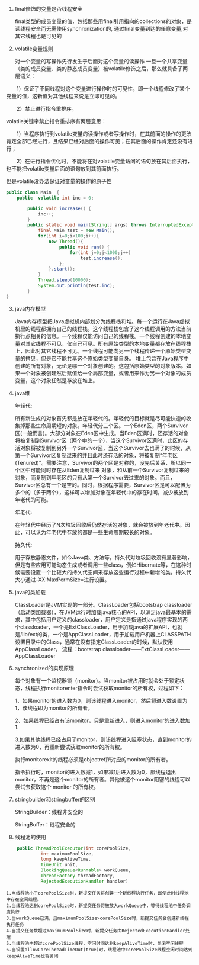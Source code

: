 1. final修饰的变量是否线程安全

    final类型的成员变量的值，包括那些用final引用指向的collections的对象，是读线程安全而无需使用synchronization的, 通过final变量到达的任意变量,对其它线程也是可见的

2. volatile变量规则

    对一个变量的写操作先行发生于后面对这个变量的读操作
    一旦一个共享变量（类的成员变量、类的静态成员变量）被volatile修饰之后，那么就具备了两层语义：

　　1）保证了不同线程对这个变量进行操作时的可见性，即一个线程修改了某个变量的值，这新值对其他线程来说是立即可见的。

　　2）禁止进行指令重排序。

volatile关键字禁止指令重排序有两层意思：

　　1）当程序执行到volatile变量的读操作或者写操作时，在其前面的操作的更改肯定全部已经进行，且结果已经对后面的操作可见；在其后面的操作肯定还没有进行；

　　2）在进行指令优化时，不能将在对volatile变量访问的语句放在其后面执行，也不能把volatile变量后面的语句放到其前面执行。

但是volatile没办法保证对变量的操作的原子性

```java
public class Main  {
    public  volatile int inc = 0;

        public void increase() {
            inc++;
        }
        public static void main(String[] args) throws InterruptedException {
            final Main test = new Main();
            for(int i=0;i<100;i++){
                new Thread(){
                    public void run() {
                        for(int j=0;j<1000;j++)
                            test.increase();
                    };
                }.start();
            }
            Thread.sleep(10000);
            System.out.println(test.inc);
        }
}
```

3. java内存模型

    Java内存模型把Java虚拟机内部划分为线程栈和堆。每一个运行在Java虚拟机里的线程都拥有自己的线程栈。这个线程栈包含了这个线程调用的方法当前执行点相关的信息。一个线程仅能访问自己的线程栈。一个线程创建的本地变量对其它线程不可见，仅自己可见。所有原始类型的本地变量都存放在线程栈上，因此对其它线程不可见。一个线程可能向另一个线程传递一个原始类型变量的拷贝，但是它不能共享这个原始类型变量自身。
堆上包含在Java程序中创建的所有对象，无论是哪一个对象创建的。这包括原始类型的对象版本。如果一个对象被创建然后赋值给一个局部变量，或者用来作为另一个对象的成员变量，这个对象任然是存放在堆上。

4. java堆

    年轻代:

    所有新生成的对象首先都是放在年轻代的。年轻代的目标就是尽可能快速的收集掉那些生命周期短的对象。年轻代分三个区。一个Eden区，两个Survivor区(一般而言)。大部分对象在Eden区中生成。当Eden区满时，还存活的对象将被复制到Survivor区（两个中的一个），当这个Survivor区满时，此区的存活对象将被复制到另外一个Survivor区，当这个Survivor去也满了的时候，从第一个Survivor区复制过来的并且此时还存活的对象，将被复制“年老区(Tenured)”。需要注意，Survivor的两个区是对称的，没先后关系，所以同一个区中可能同时存在从Eden复制过来 对象，和从前一个Survivor复制过来的对象，而复制到年老区的只有从第一个Survivor去过来的对象。而且，Survivor区总有一个是空的。同时，根据程序需要，Survivor区是可以配置为多个的（多于两个），这样可以增加对象在年轻代中的存在时间，减少被放到年老代的可能。

    年老代:

    在年轻代中经历了N次垃圾回收后仍然存活的对象，就会被放到年老代中。因此，可以认为年老代中存放的都是一些生命周期较长的对象。

    持久代:

    用于存放静态文件，如今Java类、方法等。持久代对垃圾回收没有显著影响，但是有些应用可能动态生成或者调用一些class，例如Hibernate等，在这种时候需要设置一个比较大的持久代空间来存放这些运行过程中新增的类。持久代大小通过-XX:MaxPermSize=<N>进行设置。

5. java的类加载

    ClassLoader是JVM实现的一部分。ClassLoader包括bootstrap classloader（启动类加载器），在JVM运行时加载java核心的API，以满足java最基本的需求，其中包括用户定义的classloader，用户定义是指通过java程序实现的两个classloader，一个是ExtClassLoader，用于加载java的扩展API，也就是/lib/ext的类，一个是AppClassLoader，用于加载用户机器上CLASSPATH设置目录中的Class，通常在没有指定ClassLoader的时候，默认使用AppClassLoader。
流程：bootstrap classloader——ExtClassLoader——AppClassLoader

7. synchronized的实现原理

    每个对象有一个监视器锁（monitor）。当monitor被占用时就会处于锁定状态，线程执行monitorenter指令时尝试获取monitor的所有权，过程如下：

    1、如果monitor的进入数为0，则该线程进入monitor，然后将进入数设置为1，该线程即为monitor的所有者。

    2、如果线程已经占有该monitor，只是重新进入，则进入monitor的进入数加1.

    3.如果其他线程已经占用了monitor，则该线程进入阻塞状态，直到monitor的进入数为0，再重新尝试获取monitor的所有权。

    执行monitorexit的线程必须是objectref所对应的monitor的所有者。

    指令执行时，monitor的进入数减1，如果减1后进入数为0，那线程退出monitor，不再是这个monitor的所有者。其他被这个monitor阻塞的线程可以尝试去获取这个 monitor 的所有权。 


8. stringbuilder和stringbuffer的区别

    StringBuilder：线程非安全的

    StringBuffer：线程安全的

13. 线程池的使用
```java
    public ThreadPoolExecutor(int corePoolSize, 
             int maximumPoolSize, 
             long keepAliveTime, 
             TimeUnit unit, 
             BlockingQueue<Runnable> workQueue, 
             ThreadFactory threadFactory, 
             RejectedExecutionHandler handler)
```
   
    1.当线程池小于corePoolSize时，新提交任务将创建一个新线程执行任务，即使此时线程池中存在空闲线程。 
    2.当线程池达到corePoolSize时，新提交任务将被放入workQueue中，等待线程池中任务调度执行 
    3.当workQueue已满，且maximumPoolSize>corePoolSize时，新提交任务会创建新线程执行任务 
    4.当提交任务数超过maximumPoolSize时，新提交任务由RejectedExecutionHandler处理 
    5.当线程池中超过corePoolSize线程，空闲时间达到keepAliveTime时，关闭空闲线程 
    6.当设置allowCoreThreadTimeOut(true)时，线程池中corePoolSize线程空闲时间达到keepAliveTime也将关闭 


